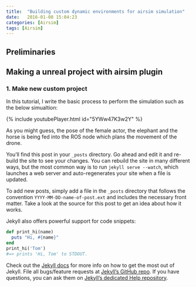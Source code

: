 ```yaml
---
title:  "Building custom dynamic environments for airsim simulation"
date:   2016-01-08 15:04:23
categories: [Airsim]
tags: [Airsim]
---
```


## Preliminaries 

## Making a unreal project with airsim plugin 

### 1. Make new custom project




In this tutorial, I write the basic process to perform the simulation such as the below simualtion: 

{% include youtubePlayer.html id="5YWw47K3w2Y" %}

As you might guess, the pose of the female actor, the elephant and the horse is being fed into the 
ROS node which plans the movement of the drone.   



You’ll find this post in your `_posts` directory. Go ahead and edit it and re-build the site to see your changes. You can rebuild the site in many different ways, but the most common way is to run `jekyll serve --watch`, which launches a web server and auto-regenerates your site when a file is updated.

To add new posts, simply add a file in the `_posts` directory that follows the convention `YYYY-MM-DD-name-of-post.ext` and includes the necessary front matter. Take a look at the source for this post to get an idea about how it works.

Jekyll also offers powerful support for code snippets:

``` ruby
def print_hi(name)
  puts "Hi, #{name}"
end
print_hi('Tom')
#=> prints 'Hi, Tom' to STDOUT.
```

Check out the [Jekyll docs][jekyll] for more info on how to get the most out of Jekyll. File all bugs/feature requests at [Jekyll’s GitHub repo][jekyll-gh]. If you have questions, you can ask them on [Jekyll’s dedicated Help repository][jekyll-help].

[jekyll]:      http://jekyllrb.com
[jekyll-gh]:   https://github.com/jekyll/jekyll
[jekyll-help]: https://github.com/jekyll/jekyll-help

